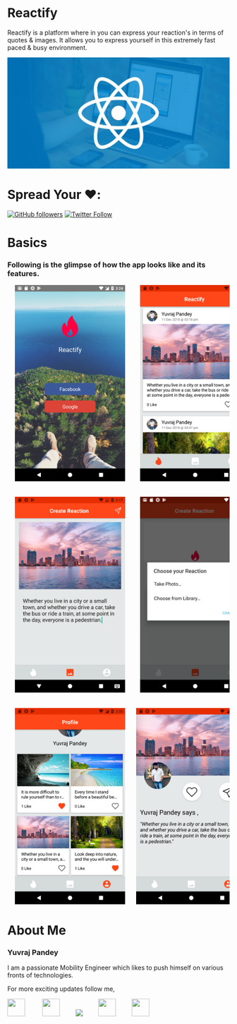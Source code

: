 # Reactify

Reactify is a platform where in you can express your reaction's in terms of quotes & images. It allows you to express yourself in this extremely fast paced & busy environment.

<p float="left">
  <img src="https://github.com/yuvraj24/Reactify/blob/master/screenshot/screenshot1.jpeg" />
</p> 

# Spread Your ❤️:

[![GitHub followers](https://img.shields.io/github/followers/yuvraj24.svg?style=social&label=Follow)](https://github.com/yuvraj24)  [![Twitter Follow](https://img.shields.io/twitter/follow/yuvrajpandey24.svg?style=social)](https://twitter.com/yuvrajpandey24)

# Basics

### Following is the glimpse of how the app looks like and its features.
 
 <pre float="center">
  <img src="https://github.com/yuvraj24/Reactify/blob/master/screenshot/login.png" width="250"/>    <img src="https://github.com/yuvraj24/Reactify/blob/master/screenshot/home.png" width="250" />    <img
src="https://github.com/yuvraj24/Reactify/blob/master/screenshot/create_empty.png" width="250"/>  <br><br><br>  <img
src="https://github.com/yuvraj24/Reactify/blob/master/screenshot/create.png" width="250"/>    <img
src="https://github.com/yuvraj24/Reactify/blob/master/screenshot/attach.png" width="250"/>    <img
src="https://github.com/yuvraj24/Reactify/blob/master/screenshot/profile1.png" width="250"/>  <br><br><br>  <img
src="https://github.com/yuvraj24/Reactify/blob/master/screenshot/profile.png" width="250"/>   <img
src="https://github.com/yuvraj24/Reactify/blob/master/screenshot/post.png" width="250"/>    <img
src="https://github.com/yuvraj24/Reactify/blob/master/screenshot/share.png" width="250"/>
</pre>
 
# About Me

### Yuvraj Pandey
I am a passionate Mobility Engineer which likes to push himself on various fronts of technologies.  

For more exciting updates follow me,

<a href="https://twitter.com/yuvrajpandey24" target="_blank"><img src="https://github.com/yuvraj24/LiveSmashBar/blob/master/images/twitter.png" width="40" height="40"></a> &nbsp;&nbsp;&nbsp;&nbsp;&nbsp;&nbsp;&nbsp;&nbsp;&nbsp;<a href="https://www.linkedin.com/in/yuvraj24" target="_blank"><img src="https://github.com/yuvraj24/LiveSmashBar/blob/master/images/linkedin.png" width="40" height="40"></a>&nbsp;&nbsp;&nbsp;&nbsp;&nbsp;&nbsp;&nbsp;&nbsp;&nbsp;<a href="https://github.com/yuvraj24" target="_blank"><img src="https://github.com/yuvraj24/LiveSmashBar/blob/master/images/github.png" height="40"></a>&nbsp;&nbsp;&nbsp;&nbsp;&nbsp;&nbsp;&nbsp;&nbsp;&nbsp;<a href="https://medium.com/@yuvrajpandey24" target="_blank"><img src="https://github.com/yuvraj24/LiveSmashBar/blob/master/images/medium.png" width="40" height="40"></a>&nbsp;&nbsp;&nbsp;&nbsp;&nbsp;&nbsp;&nbsp;&nbsp;&nbsp;<a href="https://play.google.com/store/apps/developer?id=Yuvraj+Pandey"><img src="https://github.com/yuvraj24/LiveSmashBar/blob/master/images/playstore.png" width="40" height="40"></a>

